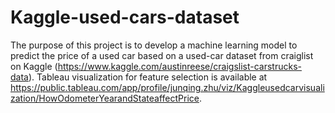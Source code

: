 # Kaggle-used-cars-dataset
The purpose of this project is to develop a machine learning model to predict the price of a used car based on a used-car dataset from craiglist on Kaggle (https://www.kaggle.com/austinreese/craigslist-carstrucks-data). Tableau visualization for feature selection is available at  https://public.tableau.com/app/profile/junqing.zhu/viz/Kaggleusedcarvisualization/HowOdometerYearandStateaffectPrice. 
